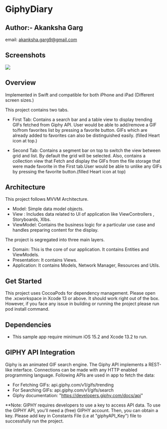 # GiphyDiary

## Author:- Akanksha Garg
email: <akanksha.garg9@gmail.com>

## Screenshots

![](GiphyDiary/Resources/GiphyDiaryScreens.png)

## Overview

Implemented in Swift and compatible for both iPhone and iPad (Different screen sizes.)

This project contains two tabs. 
  - First Tab: 
  Contains a search bar and a table view to display trending GIFs fetched from Giphy API.
  User would be able to add/remove a GIF to/from favorites list by pressing a favorite button. GIFs which are already added to favorites can also be distinguished easily. (filled Heart icon at top.)
  
  - Second Tab: 
  Contains a segment bar on top to switch the view between grid and list. By default the grid will be selected. Also, contains a collection view that Fetch and display the GIFs from the file storage that were made favorite in the First tab.User would be able to unlike any GIFs by pressing the favorite button.(filled Heart icon at top)

## Architecture

This project follows MVVM Architecture.
 - Model:  Simple data model objects.
 - View : Includes data related to UI of application like ViewControllers , Storyboards, XIbs.
 - ViewModel:  Contains the business logic for a particular use case and handles preparing content for the display.

The project is segregated into three main layers.
  - Domain: This is the core of our application. It contains Entities and ViewModels.
  - Presentation: It contains Views.
  - Application: It contains Models, Network Manager, Resources and Utils.

## Get Started

This project uses CocoaPods for dependency management. Please open the .xcworkspace in Xcode 13 or above. It should work right out of the box.
However, if you face any issue in building or running the project please run pod install command.

## Dependencies

  - This sample app require minimum iOS 15.2 and Xcode 13.2 to run.
  
## GIPHY API Integration
Giphy is an animated GIF search engine. The Giphy API implements a REST-like interface. Connections can be made with any HTTP enabled programming language. Following APIs are used in app to fetch the data:

  - For Fetching GIFs: api.giphy.com/v1/gifs/trending
  - For Searching GIFs: api.giphy.com/v1/gifs/search
  - Giphy documentation: "https://developers.giphy.com/docs/api"
  
  **Note: GIPHY requires developers to use a key to access API data. To use the GIPHY API, you'll need a (free) GIPHY account. Then, you can obtain a key. Please add key in Constants File (i.e at "giphyAPI_Key") file to successfully run the project.
